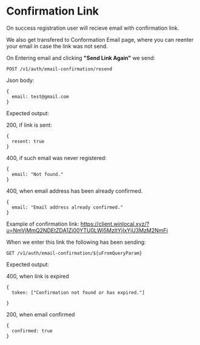 # Confirmation Link

On success registration user will recieve email with confirmation link.

We also get transfered to Conformation Email page, where you can reenter your email in case the link was not send.

On Entering email and clicking **"Send Link Again"** we send:

```
POST /v1/auth/email-confirmation/resend
```

Json body: 

```
{
  email: test@gmail.com
}
```

Expected output:

200, if link is sent:

```
{
  resent: true
}
```

400, if such email was never registered:

```
{
  email: "Not found."
}
```

400, when email address has been already confirmed.

```
{
  email: "Email address already confirmed."
}
```



Example of confirmation link: https://client.winlocal.xyz/?u=NmVjMmQ2NDEtZDA1Zi00YTU0LWI5MzItYjIxYjU3MzM2NmFi

When we enter this link the following has been sending:

```
GET /v1/auth/email-confirmation/${uFromQueryParam}
```

Expected output:

400, when link is expired

```
{
  token: ["Confirmation not found or has expired."]

}
```

200, when email confirmed

```
{
  confirmed: true
}
```